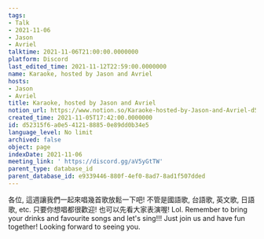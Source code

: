 ```yaml
---
tags:
- Talk
- 2021-11-06
- Jason
- Avriel
talktime: 2021-11-06T21:00:00.0000000
platform: Discord
last_edited_time: 2021-11-12T22:59:00.0000000
name: Karaoke, hosted by Jason and Avriel
hosts:
- Jason
- Avriel
title: Karaoke, hosted by Jason and Avriel
notion_url: https://www.notion.so/Karaoke-hosted-by-Jason-and-Avriel-d52315f6a0e5412188850e89dd0b34e5
created_time: 2021-11-05T17:42:00.0000000
id: d52315f6-a0e5-4121-8885-0e89dd0b34e5
language_level: No limit
archived: false
object: page
indexDate: 2021-11-06
meeting_link: ' https://discord.gg/aV5yGtTW'
parent_type: database_id
parent_database_id: e9339446-880f-4ef0-8ad7-8ad1f507dded
---
```





各位, 這週讓我們一起來唱幾首歌放鬆一下吧! 不管是國語歌, 台語歌, 英文歌, 日語歌, etc. 只要你想唱都很歡迎! 也可以先看大家表演喔! Lol. 
Remember to bring your drinks and favourite songs and let's sing!!!
Just join us and have fun together! Looking forward to seeing you.









